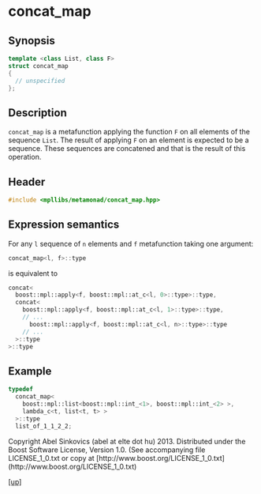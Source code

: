 # concat_map

## Synopsis

```cpp
template <class List, class F>
struct concat_map
{
  // unspecified
};
```

## Description

`concat_map` is a metafunction applying the function `F` on all elements of the
sequence `List`. The result of applying `F` on an element is expected to be a
sequence. These sequences are concatened and that is the result of this
operation.

## Header

```cpp
#include <mpllibs/metamonad/concat_map.hpp>
```

## Expression semantics

For any `l` sequence of `n` elements and `f` metafunction taking one argument:

```cpp
concat_map<l, f>::type
```

is equivalent to

```cpp
concat<
  boost::mpl::apply<f, boost::mpl::at_c<l, 0>::type>::type,
  concat<
    boost::mpl::apply<f, boost::mpl::at_c<l, 1>::type>::type,
    // ...
      boost::mpl::apply<f, boost::mpl::at_c<l, n>::type>::type
    // ...
  >::type
>::type
```

## Example

```cpp
typedef
  concat_map<
    boost::mpl::list<boost::mpl::int_<1>, boost::mpl::int_<2> >,
    lambda_c<t, list<t, t> >
  >::type
  list_of_1_1_2_2;
```

<p class="copyright">
Copyright Abel Sinkovics (abel at elte dot hu) 2013.
Distributed under the Boost Software License, Version 1.0.
(See accompanying file LICENSE_1_0.txt or copy at
[http://www.boost.org/LICENSE_1_0.txt](http://www.boost.org/LICENSE_1_0.txt)
</p>

[[up]](reference.html)



